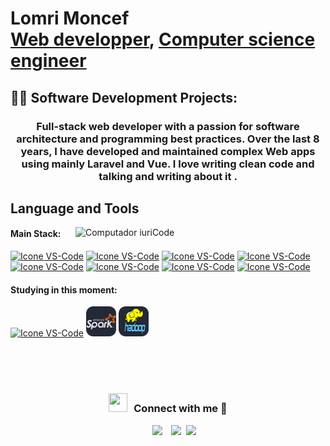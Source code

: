 <h1>Lomri Moncef <br/><a href="https://github.com/joshmadakor1">Web developper</a>, <a href="https://www.linkedin.com/in/joshmadakor/">Computer science engineer</a></h1>

<h2>👨‍💻 Software Development Projects:</h2>





[twitter]: https://twitter.com/joshmadakor
[youtube]: https://www.youtube.com/c/joshmadakor
[instagram]: https://www.instagram.com/joshmadakor/
[linkedin]: https://linkedin.com/in/joshmadakor



<h3 align="center">Full-stack web developer with a passion for software architecture and programming best practices. Over the last 8 years, I have developed and maintained complex Web apps using mainly Laravel and Vue. I love writing clean code and talking and writing about it .

</h3>




## Language and Tools

<img src="https://raw.githubusercontent.com/MicaelliMedeiros/micaellimedeiros/master/image/computer-illustration.png" min-width="400px" max-width="400px" width="400px" align="right" alt="Computador iuriCode">

#### Main Stack:
  [<img height="48px" width="48px" alt="Icone VS-Code" src="https://skillicons.dev/icons?i=html"/>](https://developer.mozilla.org/en-US/docs/Web/HTML)
  [<img height="48px" width="48px" alt="Icone VS-Code" src="https://skillicons.dev/icons?i=css"/>](https://developer.mozilla.org/en-US/docs/Web/CSS)
  [<img height="48px" width="48px" alt="Icone VS-Code" src="https://skillicons.dev/icons?i=js"/>](https://developer.mozilla.org/en-US/docs/Web/JavaScript)
  [<img height="48px" width="48px" alt="Icone VS-Code" src="https://skillicons.dev/icons?i=jquery"/>](https://jquery.com)
    [<img height="48px" width="48px" alt="Icone VS-Code" src="https://skillicons.dev/icons?i=php"/>](https://php.com)
  [<img height="48px" width="48px" alt="Icone VS-Code" src="https://skillicons.dev/icons?i=laravel"/>](https://laravel.com)
    [<img height="48px" width="48px" alt="Icone VS-Code" src="https://skillicons.dev/icons?i=vue"/>](https://vuejs.org/)
        [<img height="48px" width="48px" alt="Icone VS-Code" src="https://skillicons.dev/icons?i=py"/>](https://www.python.org/)


#### Studying in this moment:
  [<img height="48px" width="48px" alt="Icone VS-Code" src="https://skillicons.dev/icons?i=aws"/>](https://aws.amazon.com/?nc2=h_lg)
   [<img height="48px" width="48px" alt="Icone VS-Code" src="icons/Ableton-Dark.png"/>](https://spark.apache.org/)
   [<img height="48px" width="48px" alt="Icone VS-Code" src="icons/hadoop.png"/>](https://hadoop.apache.org/)


  



<br/>
<br/>
<br/>
<h3 align="center" > <img src="https://media.giphy.com/media/iY8CRBdQXODJSCERIr/giphy.gif" width="30" height="30" style="margin-right: 10px;">Connect with me 🤝 </h3>

<p align="center">

 <div align="center"  class="icons-social" style="margin-left: 10px;">
        <a style="margin-left: 10px;"  target="_blank" href="#">
			<img src="https://img.icons8.com/doodle/40/000000/linkedin--v2.png"></a>
        <a style="margin-left: 10px;" target="_blank" href="#">
		<img src="https://img.icons8.com/doodle/40/000000/github--v1.png"></a>
	   		<a style="margin-left: 5px;" target="_blank" href="mailto:mouncif@umich.edu">
					<img src="https://img.icons8.com/?size=45&id=ho8QlOYvMuG3&format=png&color=000000" ></a>
      </div>

</p>



